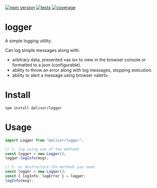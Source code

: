 [![npm version](https://badge.fury.io/js/@aliser%2Flogger.svg)](https://badge.fury.io/js/@aliser%2Flogger)
[![tests](https://github.com/murolem/logger/actions/workflows/test.yml/badge.svg)](https://github.com/murolem/logger/actions)
[![coverage](https://codecov.io/gh/murolem/logger/branch/main/graph/badge.svg?token=TnonWYz4U8)](https://codecov.io/gh/murolem/logger)

# logger

A simple logging utility.

Can log simple messages along with:

-   arbitrary data, presented «as is» to view in the browser console or formatted to a json (configurable).
-   ability to throw an error along with log messages, stopping execution.
-   ability to alert a message using browser «alert».

# Install

```shell
npm install @aliser/logger
```

# Usage

```ts
import Logger from "@aliser/logger";

// 1. log using one of the methods
const logger = new Logger();
logger.logInfo(msg);

// 2. or destructure the methods you need
const logger = new Logger();
const { logInfo, logError } = logger;
logInfo(msg);
```
